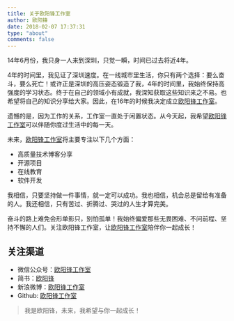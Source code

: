 ```yaml
---
title: 关于欧阳锋工作室
author: 欧阳锋
date: 2018-02-07 17:37:31
type: "about"
comments: false
---
```


14年6月份，我只身一人来到深圳，只觉一瞬，时间已过去将近4年。

4年的时间里，我见证了深圳速度。在一线城市里生活，你只有两个选择：要么奋斗，要么死亡！或许正是深圳的高压姿态锻造了我，4年的时间里，我始终保持高强度的学习状态。终于在自己的领域小有成就，我深知获取这些知识来之不易。也希望将自己的知识分享给大家。因此，在16年的时候我决定成立[欧阳锋工作室](https://upload-images.jianshu.io/upload_images/703764-d8085a19fb8f5408.jpg)。

遗憾的是，因为工作的关系，工作室一直处于闲置状态。从今天起，我希望[欧阳锋工作室](https://upload-images.jianshu.io/upload_images/703764-d8085a19fb8f5408.jpg)可以伴随你度过生活中的每一天。

未来，[欧阳锋工作室](https://upload-images.jianshu.io/upload_images/703764-d8085a19fb8f5408.jpg)将主要专注以下几个方面：

* 高质量技术博客分享
* 开源项目
* 在线教育
* 软件开发

我相信，只要坚持做一件事情，就一定可以成功。我也相信，机会总是留给有准备的人。我还相信，只有苦过、折腾过、哭过的人生才算完美。

奋斗的路上难免会形单影只，别怕孤单！我始终偏爱那些无畏困难、不问前程、坚持不懈的人们。关注欧阳锋工作室，让[欧阳锋工作室](https://upload-images.jianshu.io/upload_images/703764-d8085a19fb8f5408.jpg)陪伴你一起成长！

## 关注渠道
* 微信公众号：[欧阳锋工作室](https://upload-images.jianshu.io/upload_images/703764-d8085a19fb8f5408.jpg)
* 简书：[欧阳锋](https://www.jianshu.com/u/db019edd34b4)
* 新浪微博：[欧阳锋工作室](https://weibo.com/6140262139/profile?topnav=1&wvr=6)
* Github: [欧阳锋工作室](https://github.com/yuanhoujun)

>我是欧阳锋，未来，我希望与你一起成长！